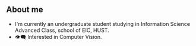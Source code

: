 ## About me
- I'm currently an undergraduate student studying in Information Science Advanced Class, school of EIC, HUST. 
- 👁️‍🗨️ Interested in Computer Vision. 

